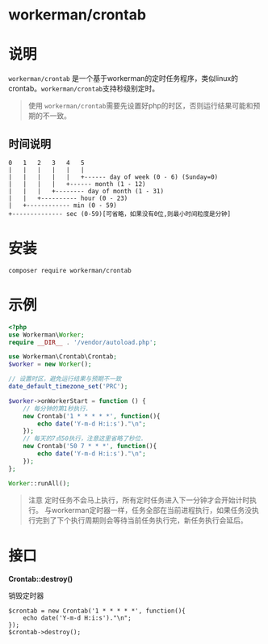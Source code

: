 # workerman/crontab

# 说明
`workerman/crontab` 是一个基于workerman的定时任务程序，类似linux的crontab。`workerman/crontab`支持秒级别定时。

>使用 `workerman/crontab`需要先设置好php的时区，否则运行结果可能和预期的不一致。

## 时间说明
```
0   1   2   3   4   5
|   |   |   |   |   |
|   |   |   |   |   +------ day of week (0 - 6) (Sunday=0)
|   |   |   |   +------ month (1 - 12)
|   |   |   +-------- day of month (1 - 31)
|   |   +---------- hour (0 - 23)
|   +------------ min (0 - 59)
+-------------- sec (0-59)[可省略，如果没有0位,则最小时间粒度是分钟]
```

# 安装
```
composer require workerman/crontab
```

# 示例
```php
<?php
use Workerman\Worker;
require __DIR__ . '/vendor/autoload.php';

use Workerman\Crontab\Crontab;
$worker = new Worker();

// 设置时区，避免运行结果与预期不一致
date_default_timezone_set('PRC');

$worker->onWorkerStart = function () {
    // 每分钟的第1秒执行.
    new Crontab('1 * * * * *', function(){
        echo date('Y-m-d H:i:s')."\n";
    });
    // 每天的7点50执行，注意这里省略了秒位.
    new Crontab('50 7 * * *', function(){
        echo date('Y-m-d H:i:s')."\n";
    });
};

Worker::runAll();
```

> 注意
> 定时任务不会马上执行，所有定时任务进入下一分钟才会开始计时执行。
> 与workerman定时器一样，任务全部在当前进程执行，如果任务没执行完到了下个执行周期则会等待当前任务执行完，新任务执行会延后。

# 接口
**Crontab::destroy()**

销毁定时器
```
$crontab = new Crontab('1 * * * * *', function(){
    echo date('Y-m-d H:i:s')."\n";
});
$crontab->destroy();
```

